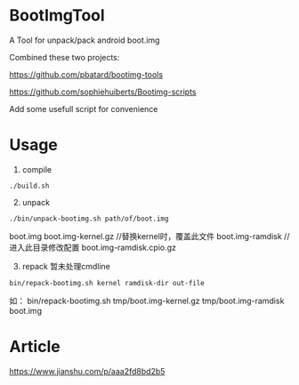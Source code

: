 # BootImgTool
A Tool for unpack/pack android boot.img

Combined these two projects:

https://github.com/pbatard/bootimg-tools

https://github.com/sophiehuiberts/Bootimg-scripts

Add some usefull script for convenience

# Usage

1. compile
```
./build.sh
```

2. unpack
```
./bin/unpack-bootimg.sh path/of/boot.img
```

 boot.img
 boot.img-kernel.gz //替换kernel时，覆盖此文件
 boot.img-ramdisk //进入此目录修改配置
 boot.img-ramdisk.cpio.gz


3. repack 暂未处理cmdline
```
bin/repack-bootimg.sh kernel ramdisk-dir out-file
```
如：
bin/repack-bootimg.sh tmp/boot.img-kernel.gz tmp/boot.img-ramdisk boot.img


# Article
https://www.jianshu.com/p/aaa2fd8bd2b5
